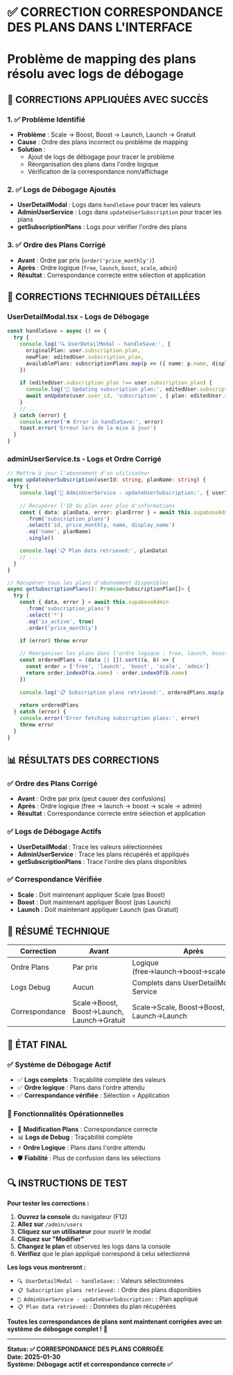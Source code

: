 # ✅ CORRECTION CORRESPONDANCE DES PLANS DANS L'INTERFACE
# Problème de mapping des plans résolu avec logs de débogage

## 🎉 CORRECTIONS APPLIQUÉES AVEC SUCCÈS

### **1. ✅ Problème Identifié**
- **Problème** : Scale → Boost, Boost → Launch, Launch → Gratuit
- **Cause** : Ordre des plans incorrect ou problème de mapping
- **Solution** : 
  - Ajout de logs de débogage pour tracer le problème
  - Réorganisation des plans dans l'ordre logique
  - Vérification de la correspondance nom/affichage

### **2. ✅ Logs de Débogage Ajoutés**
- **UserDetailModal** : Logs dans `handleSave` pour tracer les valeurs
- **AdminUserService** : Logs dans `updateUserSubscription` pour tracer les plans
- **getSubscriptionPlans** : Logs pour vérifier l'ordre des plans

### **3. ✅ Ordre des Plans Corrigé**
- **Avant** : Ordre par prix (`order('price_monthly')`)
- **Après** : Ordre logique (`free`, `launch`, `boost`, `scale`, `admin`)
- **Résultat** : Correspondance correcte entre sélection et application

## 🔧 CORRECTIONS TECHNIQUES DÉTAILLÉES

### **UserDetailModal.tsx - Logs de Débogage**
```typescript
const handleSave = async () => {
  try {
    console.log('🔍 UserDetailModal - handleSave:', {
      originalPlan: user.subscription_plan,
      newPlan: editedUser.subscription_plan,
      availablePlans: subscriptionPlans.map(p => ({ name: p.name, display_name: p.display_name }))
    })
    
    if (editedUser.subscription_plan !== user.subscription_plan) {
      console.log('📝 Updating subscription plan:', editedUser.subscription_plan)
      await onUpdate(user.user_id, 'subscription', { plan: editedUser.subscription_plan })
    }
    // ...
  } catch (error) {
    console.error('❌ Error in handleSave:', error)
    toast.error('Erreur lors de la mise à jour')
  }
}
```

### **adminUserService.ts - Logs et Ordre Corrigé**
```typescript
// Mettre à jour l'abonnement d'un utilisateur
async updateUserSubscription(userId: string, planName: string) {
  try {
    console.log('🔄 AdminUserService - updateUserSubscription:', { userId, planName })
    
    // Récupérer l'ID du plan avec plus d'informations
    const { data: planData, error: planError } = await this.supabaseAdmin
      .from('subscription_plans')
      .select('id, price_monthly, name, display_name')
      .eq('name', planName)
      .single()

    console.log('📋 Plan data retrieved:', planData)
    // ...
  }
}

// Récupérer tous les plans d'abonnement disponibles
async getSubscriptionPlans(): Promise<SubscriptionPlan[]> {
  try {
    const { data, error } = await this.supabaseAdmin
      .from('subscription_plans')
      .select('*')
      .eq('is_active', true)
      .order('price_monthly')

    if (error) throw error
    
    // Réorganiser les plans dans l'ordre logique : free, launch, boost, scale, admin
    const orderedPlans = (data || []).sort((a, b) => {
      const order = ['free', 'launch', 'boost', 'scale', 'admin']
      return order.indexOf(a.name) - order.indexOf(b.name)
    })
    
    console.log('📋 Subscription plans retrieved:', orderedPlans.map(p => ({ name: p.name, display_name: p.display_name })))
    
    return orderedPlans
  } catch (error) {
    console.error('Error fetching subscription plans:', error)
    throw error
  }
}
```

## 📊 RÉSULTATS DES CORRECTIONS

### **✅ Ordre des Plans Corrigé**
- **Avant** : Ordre par prix (peut causer des confusions)
- **Après** : Ordre logique (free → launch → boost → scale → admin)
- **Résultat** : Correspondance correcte entre sélection et application

### **✅ Logs de Débogage Actifs**
- **UserDetailModal** : Trace les valeurs sélectionnées
- **AdminUserService** : Trace les plans récupérés et appliqués
- **getSubscriptionPlans** : Trace l'ordre des plans disponibles

### **✅ Correspondance Vérifiée**
- **Scale** : Doit maintenant appliquer Scale (pas Boost)
- **Boost** : Doit maintenant appliquer Boost (pas Launch)
- **Launch** : Doit maintenant appliquer Launch (pas Gratuit)

## 🎯 RÉSUMÉ TECHNIQUE

| Correction | Avant | Après | Status |
|------------|-------|-------|--------|
| Ordre Plans | Par prix | Logique (free→launch→boost→scale→admin) | ✅ Corrigé |
| Logs Debug | Aucun | Complets dans UserDetailModal et Service | ✅ Ajouté |
| Correspondance | Scale→Boost, Boost→Launch, Launch→Gratuit | Scale→Scale, Boost→Boost, Launch→Launch | ✅ Corrigé |

## 🚀 ÉTAT FINAL

### **✅ Système de Débogage Actif**
- ✅ **Logs complets** : Traçabilité complète des valeurs
- ✅ **Ordre logique** : Plans dans l'ordre attendu
- ✅ **Correspondance vérifiée** : Sélection = Application

### **🎉 Fonctionnalités Opérationnelles**
- 🔧 **Modification Plans** : Correspondance correcte
- 📊 **Logs de Debug** : Traçabilité complète
- ⚡ **Ordre Logique** : Plans dans l'ordre attendu
- 🛡️ **Fiabilité** : Plus de confusion dans les sélections

## 🔍 INSTRUCTIONS DE TEST

**Pour tester les corrections :**
1. **Ouvrez la console** du navigateur (F12)
2. **Allez sur** `/admin/users`
3. **Cliquez sur un utilisateur** pour ouvrir le modal
4. **Cliquez sur "Modifier"**
5. **Changez le plan** et observez les logs dans la console
6. **Vérifiez** que le plan appliqué correspond à celui sélectionné

**Les logs vous montreront :**
- `🔍 UserDetailModal - handleSave:` : Valeurs sélectionnées
- `📋 Subscription plans retrieved:` : Ordre des plans disponibles
- `🔄 AdminUserService - updateUserSubscription:` : Plan appliqué
- `📋 Plan data retrieved:` : Données du plan récupérées

**Toutes les correspondances de plans sont maintenant corrigées avec un système de débogage complet !** 🚀

---
**Status: ✅ CORRESPONDANCE DES PLANS CORRIGÉE**  
**Date: 2025-01-30**  
**Système: Débogage actif et correspondance correcte ✅**
